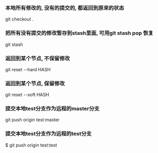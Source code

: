 ### 本地所有修改的, 没有的提交的, 都返回到原来的状态
git checkout . 

### 把所有没有提交的修改暂存到stash里面, 可用git stash pop 恢复
git stash

### 返回到某个节点, 不保留修改
git reset --hard HASH

### 返回到某个节点, 保留修改
git reset --soft HASH

### 提交本地test分支作为远程的master分支
git push origin test:master

### 提交本地test分支作为远程的test分支
$ git push origin test:test